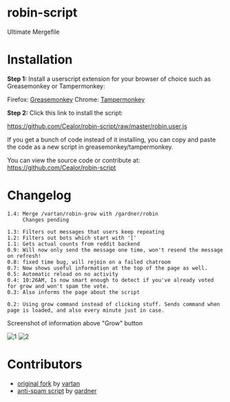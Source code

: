 # robin-script
Ultimate Mergefile

# Installation

**Step 1:** Install a userscript extension for your browser of choice such as Greasemonkey or Tampermonkey:

Firefox: [Greasemonkey](https://addons.mozilla.org/de/firefox/addon/greasemonkey/)
Chrome: [Tampermonkey](https://chrome.google.com/webstore/detail/tampermonkey/dhdgffkkebhmkfjojejmpbldmpobfkfo)


**Step 2:** Click this link to install the script:

https://github.com/Cealor/robin-script/raw/master/robin.user.js

If you get a bunch of code instead of it installing, you can copy and paste the code as a new script in greasemonkey/tampermonkey.

You can view the source code or contribute at: 
https://github.com/Cealor/robin-script



# Changelog
    1.4: Merge /vartan/robin-grow with /gardner/robin
         Changes pending
         
    1.3: Filters out messages that users keep repeating
    1.2: Filters out bots which start with '['
    1.1: Gets actual counts from reddit backend
    0.9: Will now only send the message one time, won't resend the message on refresh!
    0.8: fixed time bug, will rejoin on a failed chatroom
    0.7: Now shows useful information at the top of the page as well.
    0.5: Automatic reload on no activity
    0.4: 10:26AM, Is now smart enough to detect if you've already voted for grow and won't spam the vote.
    0.3: Also informs the page about the script
    
    0.2: Using grow command instead of clicking stuff. Sends command when page is loaded, and also every minute just in case.


Screenshot of information above "Grow" button

![1](http://i.imgur.com/WVIjpb6.png) ![2](http://i.imgur.com/t13VChw.png)

# Contributors

   - [original fork](https://github.com/vartan/robin-grow) by [vartan](https://github.com/vartan)
   - [anti-spam script](https://github.com/gardner/robin) by [gardner](https://github.com/gardner)

